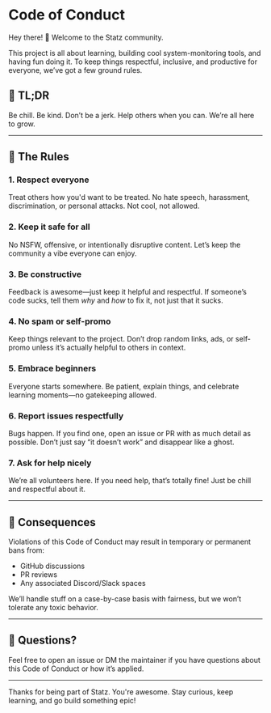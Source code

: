 # Code of Conduct

Hey there! 👋 Welcome to the Statz community.

This project is all about learning, building cool system-monitoring tools, and having fun doing it. To keep things respectful, inclusive, and productive for everyone, we’ve got a few ground rules.

## 🌟 TL;DR

Be chill. Be kind. Don’t be a jerk. Help others when you can. We’re all here to grow.

---

## 📜 The Rules

### 1. Respect everyone
Treat others how you'd want to be treated. No hate speech, harassment, discrimination, or personal attacks. Not cool, not allowed.

### 2. Keep it safe for all
No NSFW, offensive, or intentionally disruptive content. Let’s keep the community a vibe everyone can enjoy.

### 3. Be constructive
Feedback is awesome—just keep it helpful and respectful. If someone’s code sucks, tell them *why* and *how* to fix it, not just that it sucks.

### 4. No spam or self-promo
Keep things relevant to the project. Don’t drop random links, ads, or self-promo unless it’s actually helpful to others in context.

### 5. Embrace beginners
Everyone starts somewhere. Be patient, explain things, and celebrate learning moments—no gatekeeping allowed.

### 6. Report issues respectfully
Bugs happen. If you find one, open an issue or PR with as much detail as possible. Don’t just say “it doesn’t work” and disappear like a ghost.

### 7. Ask for help nicely
We’re all volunteers here. If you need help, that’s totally fine! Just be chill and respectful about it.

---

## 🚨 Consequences

Violations of this Code of Conduct may result in temporary or permanent bans from:
- GitHub discussions
- PR reviews
- Any associated Discord/Slack spaces

We’ll handle stuff on a case-by-case basis with fairness, but we won’t tolerate any toxic behavior.

---

## 💬 Questions?

Feel free to open an issue or DM the maintainer if you have questions about this Code of Conduct or how it’s applied.

---

Thanks for being part of Statz. You're awesome. Stay curious, keep learning, and go build something epic!
